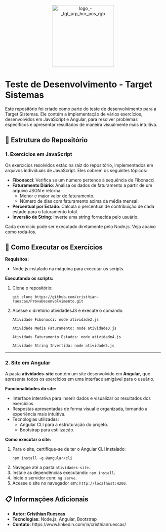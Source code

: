 <div align="center">
    <img src="https://github.com/user-attachments/assets/c76e5ec4-ba73-4f5e-a28f-e1f733fb00b7" alt="logo_-_tgt_prp_hor_pos_rgb" width="200">
</div>

<h1>Teste de Desenvolvimento - Target Sistemas</h1>
<p>Este repositório foi criado como parte do teste de desenvolvimento para a Target Sistemas. Ele contém a implementação de vários exercícios, desenvolvidos em JavaScript e Angular, para resolver problemas específicos e apresentar resultados de maneira visualmente mais intuitiva.</p>

<h2>📂 Estrutura do Repositório</h2>

<h3>1. Exercícios em JavaScript</h3>
<p>
Os exercícios resolvidos estão na raiz do repositório, implementados em arquivos individuais de JavaScript. Eles cobrem os seguintes tópicos:

- **Fibonacci**: Verifica se um número pertence à sequência de Fibonacci.
- **Faturamento Diário**: Analisa os dados de faturamento a partir de um arquivo JSON e retorna:
  - Menor e maior valor de faturamento.
  - Número de dias com faturamento acima da média mensal.
- **Percentual por Estado**: Calcula o percentual de contribuição de cada estado para o faturamento total.
- **Inversão de String**: Inverte uma string fornecida pelo usuário.

Cada exercício pode ser executado diretamente pelo Node.js. Veja abaixo como rodá-los.

<h2>🚀 Como Executar os Exercícios</h2>

<p><strong>Requisitos:</strong></p>
<ul>
    <li>Node.js instalado na máquina para executar os scripts.</li>
</ul>

<p><strong>Executando os scripts:</strong></p>
<ol>
    <li>Clone o repositório:</li>
    <pre><code>git clone https://github.com/cristhian-ruescas/ProvaDesenvolvimento.git</code></pre>
    <li>Acesse o diretório atividadesJS e execute o comando:</li>
    <pre><code>Atividade Fibonacci: node atividade2.js</code></pre>
    <pre><code>Atividade Media Faturamento: node atividade3.js</code></pre>
    <pre><code>Atividade Faturamento Estados: node atividade4.js</code></pre>
    <pre><code>Atividade String Invertida: node atividade5.js</code></pre>

</ol>

---

<h3>2. Site em Angular</h3>
<p>
A pasta <strong>atividades-site</strong> contém um site desenvolvido em <strong>Angular</strong>, que apresenta todos os exercícios em uma interface amigável para o usuário.
</p>
<p><strong>Funcionalidades do site:</strong></p>
<ul>
    <li>Interface interativa para inserir dados e visualizar os resultados dos exercícios.</li>
    <li>Respostas apresentadas de forma visual e organizada, tornando a experiência mais intuitiva.</li>
    <li>
        Tecnologias utilizadas:
        <ul>
            <li>Angular CLI para a estruturação do projeto.</li>
            <li>Bootstrap para estilização.</li>
        </ul>
    </li>
</ul>

<p><strong>Como executar o site:</strong></p>
<ol>
    <li>Para o site, certifique-se de ter o Angular CLI instalado:</li>
    <pre><code>npm install -g @angular/cli</code></pre>
    <li>Navegue até a pasta <code>atividades-site</code>.</li>
    <li>Instale as dependências executando: <code>npm install</code>.</li>
    <li>Inicie o servidor com: <code>ng serve</code>.</li>
    <li>Acesse o site no navegador em: <code>http://localhost:4200</code>.</li>
</ol>

<h2>📋 Informações Adicionais</h2>
<ul>
    <li><strong>Autor: Cristhian Ruescas</strong></li>
    <li><strong>Tecnologias:</strong> Node.js, Angular, Bootstrap</li>
    <li><strong>Contato:</strong> https://www.linkedin.com/in/cristhianruescas/</li>
</ul>


